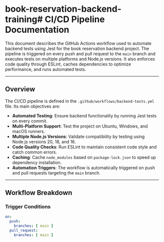 # book-reservation-backend-training# CI/CD Pipeline Documentation

This document describes the GitHub Actions workflow used to automate backend tests using Jest for the book reservation backend project. The pipeline is triggered on every push and pull request to the `main` branch and executes tests on multiple platforms and Node.js versions. It also enforces code quality through ESLint, caches dependencies to optimize performance, and runs automated tests.

---

## Overview

The CI/CD pipeline is defined in the `.github/workflows/backend-tests.yml` file. Its main objectives are:

- **Automated Testing**: Ensure backend functionality by running Jest tests on every commit.
- **Multi-Platform Support**: Test the project on Ubuntu, Windows, and macOS runners.
- **Multiple Node.js Versions**: Validate compatibility by testing using Node.js versions 20, 18, and 16.
- **Code Quality Checks**: Run ESLint to maintain consistent code style and catch common errors.
- **Caching**: Cache `node_modules` based on `package-lock.json` to speed up dependency installation.
- **Automation Triggers**: The workflow is automatically triggered on push and pull requests targeting the `main` branch.

---

## Workflow Breakdown

### Trigger Conditions
```yaml
on:
  push:
    branches: [ main ]
  pull_request:
    branches: [ main ]
